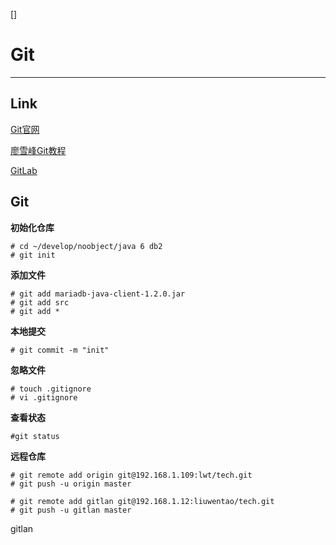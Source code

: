 []

Git
===
-------------------------
## Link
[Git官网](http://git-scm.com/)

[廖雪峰Git教程](http://www.liaoxuefeng.com/wiki/0013739516305929606dd18361248578c67b8067c8c017b000)

[GitLab](https://about.gitlab.com/)

## Git

**初始化仓库**

	# cd ~/develop/noobject/java 6 db2
	# git init

**添加文件**
	
	# git add mariadb-java-client-1.2.0.jar
	# git add src
	# git add *	

**本地提交**	

	# git commit -m "init"

**忽略文件**	

	# touch .gitignore
	# vi .gitignore

**查看状态**
	
	#git status
	
**远程仓库**
	
	# git remote add origin git@192.168.1.109:lwt/tech.git
	# git push -u origin master	

	# git remote add gitlan git@192.168.1.12:liuwentao/tech.git
	# git push -u gitlan master	


gitlan